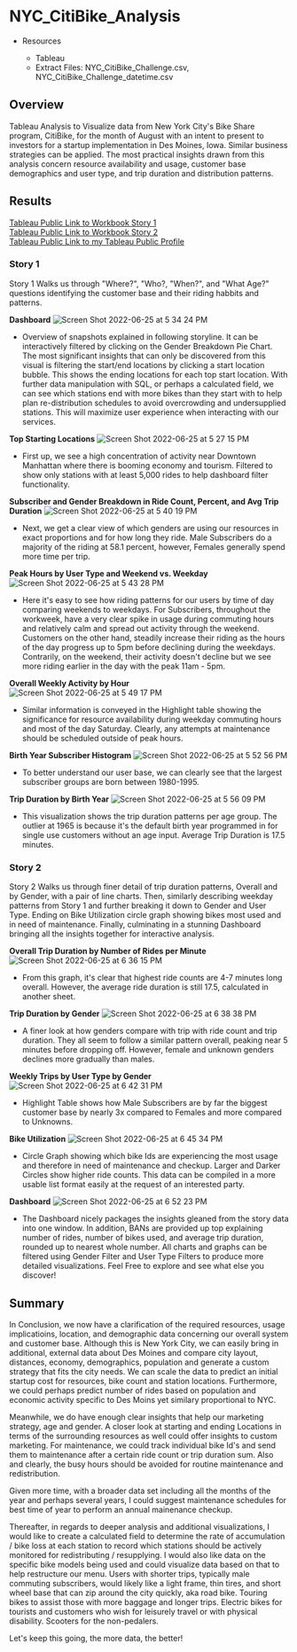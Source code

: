 # NYC_CitiBike_Analysis

- Resources 

    - Tableau
    - Extract Files: NYC_CitiBike_Challenge.csv, NYC_CitiBike_Challenge_datetime.csv

## Overview

Tableau Analysis to Visualize data from New York City's Bike Share program, CitiBike, for the month of August with an intent to present to investors for a startup implementation in Des Moines, Iowa. Similar business strategies can be applied. The most practical insights drawn from this analysis concern resource availability and usage, customer base demographics and user type, and trip duration and distribution patterns.

## Results

[Tableau Public Link to Workbook Story 1](https://public.tableau.com/app/profile/marshall3619/viz/NYCCitiBikeAnalysis-DUStory1/Story1)<br>
[Tableau Public Link to Workbook Story 2](https://public.tableau.com/app/profile/marshall3619/viz/NYCCityBike-DUStory2/Story2)<br>
[Tableau Public Link to my Tableau Public Profile](https://public.tableau.com/app/profile/marshall3619#!/)<br>

### Story 1

Story 1 Walks us through "Where?", "Who?, "When?", and "What Age?" questions identifying the customer base and their riding habbits and patterns.

**Dashboard**
![Screen Shot 2022-06-25 at 5 34 24 PM](https://user-images.githubusercontent.com/100544761/175792353-337e2876-1d23-469d-8306-481a471bce77.png)
- Overview of snapshots explained in following storyline.  It can be interactively filtered by clicking on the Gender Breakdown Pie Chart.  The most significant insights that can only be discovered from this visual is filtering the start/end locations by clicking a start location bubble.  This shows the ending locations for each top start location.  With further data manipulation with SQL, or perhaps a calculated field, we can see which stations end with more bikes than they start with to help plan re-distribution schedules to avoid overcrowding and undersupplied stations.  This will maximize user experience when interacting with our services.

**Top Starting Locations**
![Screen Shot 2022-06-25 at 5 27 15 PM](https://user-images.githubusercontent.com/100544761/175792239-4d4b3c7a-8f4f-4985-9955-d9725d60bac1.png)
- First up, we see a high concentration of activity near Downtown Manhattan where there is booming economy and tourism.  Filtered to show only stations with at least 5,000 rides to help dashboard filter functionality.

**Subscriber and Gender Breakdown in Ride Count, Percent, and Avg Trip Duration**
![Screen Shot 2022-06-25 at 5 40 19 PM](https://user-images.githubusercontent.com/100544761/175792476-de1ae53c-907e-4590-bd30-aa8ce5000478.png)
- Next, we get a clear view of which genders are using our resources in exact proportions and for how long they ride.  Male Subscribers do a majority of the riding at 58.1 percent, however, Females generally spend more time per trip.

**Peak Hours by User Type and Weekend vs. Weekday**
![Screen Shot 2022-06-25 at 5 43 28 PM](https://user-images.githubusercontent.com/100544761/175792536-4460fbd4-26f0-489d-bad7-46d1f2778344.png)
- Here it's easy to see how riding patterns for our users by time of day comparing weekends to weekdays.  For Subscribers, throughout the workweek, have a very clear spike in usage during commuting hours and relatively calm and spread out activity through the weekend.  Customers on the other hand, steadily increase their riding as the hours of the day progress up to 5pm before declining during the weekdays.  Contrarily, on the weekend, their activity doesn't decline but we see more riding earlier in the day with the peak 11am - 5pm.

**Overall Weekly Activity by Hour** <br>
![Screen Shot 2022-06-25 at 5 49 17 PM](https://user-images.githubusercontent.com/100544761/175792633-7af08d4b-28ad-47c0-987c-54ff24e3f8a2.png)
- Similar information is conveyed in the Highlight table showing the significance for resource availability during weekday commuting hours and most of the day Saturday.  Clearly, any attempts at maintenance should be scheduled outside of peak hours.

**Birth Year Subscriber Histogram**
![Screen Shot 2022-06-25 at 5 52 56 PM](https://user-images.githubusercontent.com/100544761/175792685-64ec9eae-0640-4f76-9ec5-1dde3a83d6f8.png)
- To better understand our user base, we can clearly see that the largest subscriber groups are born between 1980-1995.  

**Trip Duration by Birth Year**
![Screen Shot 2022-06-25 at 5 56 09 PM](https://user-images.githubusercontent.com/100544761/175792752-443fa354-4d91-4eda-9bbc-402fae09b7eb.png)
- This visualization shows the trip duration patterns per age group.  The outlier at 1965 is because it's the default birth year programmed in for single use customers without an age input.  Average Trip Duration is 17.5 minutes.


### Story 2

Story 2 Walks us through finer detail of trip duration patterns, Overall and by Gender, with a pair of line charts.  Then, similarly describing weekday patterns from Story 1 and further breaking it down to Gender and User Type.  Ending on Bike Utilization circle graph showing bikes most used and in need of maintenance.  Finally, culminating in a stunning Dashboard bringing all the insights together for interactive analysis.

**Overall Trip Duration by Number of Rides per Minute**
![Screen Shot 2022-06-25 at 6 36 15 PM](https://user-images.githubusercontent.com/100544761/175793596-3bb4de7d-3592-4216-89f4-9b616a907c08.png)
- From this graph, it's clear that highest ride counts are 4-7 minutes long overall.  However, the average ride duration is still 17.5, calculated in another sheet.

**Trip Duration by Gender**
![Screen Shot 2022-06-25 at 6 38 38 PM](https://user-images.githubusercontent.com/100544761/175793648-568d3140-2c61-4876-8e7b-b06597f4c5f7.png)
- A finer look at how genders compare with trip with ride count and trip duration.  They all seem to follow a similar pattern overall, peaking near 5 minutes before dropping off. However, female and unknown genders declines more gradually than males.

**Weekly Trips by User Type by Gender**
![Screen Shot 2022-06-25 at 6 42 31 PM](https://user-images.githubusercontent.com/100544761/175793796-71927301-4214-45a6-8ebe-64e8fc65547b.png)
- Highlight Table shows how Male Subscribers are by far the biggest customer base by nearly 3x compared to Females and more compared to Unknowns.

**Bike Utilization**
![Screen Shot 2022-06-25 at 6 45 34 PM](https://user-images.githubusercontent.com/100544761/175793787-944332a1-6795-422d-82ca-b77310d80166.png)
- Circle Graph showing which bike Ids are experiencing the most usage and therefore in need of maintenance and checkup.  Larger and Darker Circles show higher ride counts.  This data can be compiled in a more usable list format easily at the request of an interested party.  

**Dashboard**
![Screen Shot 2022-06-25 at 6 52 23 PM](https://user-images.githubusercontent.com/100544761/175793924-ca775de9-2069-4a23-bbc5-79e221a2f133.png)
- The Dashboard nicely packages the insights gleaned from the story data into one window.  In addition, BANs are provided up top explaining number of rides, number of bikes used, and average trip duration, rounded up to nearest whole number.  All charts and graphs can be filtered using Gender Filter and User Type Filters to produce more detailed visualizations.  Feel Free to explore and see what else you discover!

## Summary
In Conclusion, we now have a clarification of the required resources, usage implicatioins, location, and demographic data concerning our overall system and customer base.  Although this is New York City, we can easily bring in additional, external data about Des Moines and compare city layout, distances, economy, demographics, population and generate a custom strategy that fits the city needs. We can scale the data to predict an initial startup cost for resources, bike count and station locations.  Furthermore, we could perhaps predict number of rides based on population and economic activity specific to Des Moins yet similary proportional to NYC.

Meanwhile, we do have enough clear insights that help our marketing strategy, age and gender.  A closer look at starting and ending Locations in terms of the surrounding resources as well could offer insights to custom marketing. For maintenance, we could track individual bike Id's and send them to maintenance after a certain ride count or trip duration sum.  Also and clearly, the busy hours should be avoided for routine maintenance and redistribution.  

Given more time, with a broader data set including all the months of the year and perhaps several years, I could suggest maintenance schedules for best time of year to perform an annual mainenance checkup.  

Thereafter, in regards to deeper analysis and additional visualizations, I would like to create a calculated field to determine the rate of accumulation / bike loss at each station to record which stations should be actively monitored for redistributing / resupplying.  I would also like data on the specific bike models being used and could visualize data based on that to help restructure our menu.  Users with shorter trips, typically male commuting subscribers, would likely like a light frame, thin tires, and short wheel base that can zip around the city quickly, aka road bike.  Touring bikes to assist those with more baggage and longer trips.  Electric bikes for tourists and customers who wish for leisurely travel or with physical disability.  Scooters for the non-pedalers.

Let's keep this going, the more data, the better!

